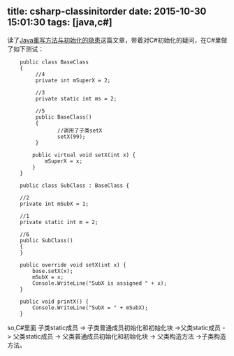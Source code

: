 title: csharp-classinitorder
date: 2015-10-30 15:01:30
tags: [java,c#]
---

读了[Java重写方法与初始化的隐患](http://www.jianshu.com/p/cdc5adb40bb7#)这篇文章，带着对C#初始化的疑问，在C#里做了如下测试：

```
 	public class BaseClass
    {
    	 //4
         private int mSuperX = 2;

         //3
         private static int ms = 2;

         //5
         public BaseClass()
         {
         		//调用了子类setX
                setX(99);
         }

        public virtual void setX(int x) {
            mSuperX = x;
        }
    }

    public class SubClass : BaseClass {

    //2
    private int mSubX = 1;

    //1
    private static int m = 2;

    //6
    public SubClass()
    {
    }

    public override void setX(int x) {
        base.setX(x);
        mSubX = x;
        Console.WriteLine("SubX is assigned " + x);
    }

    public void printX() {
        Console.WriteLine("SubX = " + mSubX);
    }
```

so,C#里面 子类static成员 -> 子类普通成员初始化和初始化块 ->父类static成员 -> 父类static成员 -> 父类普通成员初始化和初始化块 -> 父类构造方法 ->子类构造方法。
